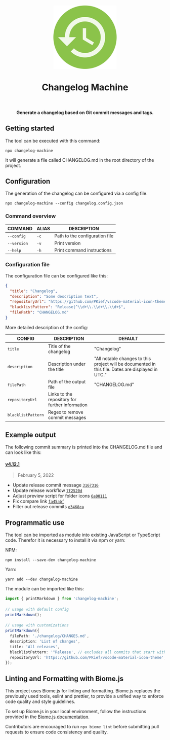 <h1 align="center">
  <br>
    <img src="https://github.com/PKief/changelog-machine/raw/main/logo.png" alt="logo" width="200">
  <br><br>
  Changelog Machine
  <br>
  <br>
</h1>

<h4 align="center">Generate a changelog based on Git commit messages and tags.</h4>

## Getting started

The tool can be executed with this command:

```
npx changelog-machine
```

It will generate a file called CHANGELOG.md in the root directory of the project.

## Configuration

The generation of the changelog can be configured via a config file.

```
npx changelog-machine --config changelog.config.json
```

### Command overview

| COMMAND     | ALIAS | DESCRIPTION                    |
| ----------- | ----- | ------------------------------ |
| `--config`  | `-c`  | Path to the configuration file |
| `--version` | `-v`  | Print version                  |
| `--help`    | `-h`  | Print command instructions     |

### Configuration file

The configuration file can be configured like this:

```json
{
  "title": "Changelog",
  "description": "Some description text",
  "repositoryUrl": "https://github.com/PKief/vscode-material-icon-theme",
  "blacklistPattern": "Release|^\\d+\\.\\d+\\.\\d+$",
  "filePath": "CHANGELOG.md"
}
```

More detailed description of the config:

| CONFIG             | DESCRIPTION                                     | DEFAULT                                                                                            |
| ------------------ | ----------------------------------------------- | -------------------------------------------------------------------------------------------------- |
| `title`            | Title of the changelog                          | "Changelog"                                                                                        |
| `description`      | Description under the title                     | "All notable changes to this project will be documented in this file. Dates are displayed in UTC." |
| `filePath`         | Path of the output file                         | "CHANGELOG.md"                                                                                     |
| `repositoryUrl`    | Links to the repository for further information |                                                                                                    |
| `blacklistPattern` | Regex to remove commit messages                 |                                                                                                    |

## Example output

The following commit summary is printed into the CHANGELOG.md file and can look like this:

#### [v4.12.1](https://github.com/PKief/vscode-material-icon-theme/compare/v4.12.1...HEAD)

> February 5, 2022

- Update release commit message [`3167316`](https://github.com/PKief/vscode-material-icon-theme/commit/3167316)
- Update release workflow [`7f2520d`](https://github.com/PKief/vscode-material-icon-theme/commit/7f2520d)
- Adjust preview script for folder icons [`6a00111`](https://github.com/PKief/vscode-material-icon-theme/commit/6a00111)
- Fix compare link [`fa45abf`](https://github.com/PKief/vscode-material-icon-theme/commit/fa45abf)
- Filter out release commits [`e3468ca`](https://github.com/PKief/vscode-material-icon-theme/commit/e3468ca)

## Programmatic use

The tool can be imported as module into existing JavaScript or TypeScript code. Therefor it is necessary to install it via npm or yarn:

NPM:

```
npm install --save-dev changelog-machine
```

Yarn:

```
yarn add --dev changelog-machine
```

The module can be imported like this:

```ts
import { printMarkdown } from 'changelog-machine';

// usage with default config
printMarkdown();

// usage with customizations
printMarkdown({
  filePath: './changelog/CHANGES.md',
  description: 'List of changes',
  title: 'All releases',
  blacklistPattern: '^Release', // excludes all commits that start with "Release"
  repositoryUrl: 'https://github.com/PKief/vscode-material-icon-theme',
});
```

## Linting and Formatting with Biome.js

This project uses Biome.js for linting and formatting. Biome.js replaces the previously used tools, eslint and prettier, to provide a unified way to enforce code quality and style guidelines.

To set up Biome.js in your local environment, follow the instructions provided in the [Biome.js documentation](https://biomejs.com/docs).

Contributors are encouraged to run `npx biome lint` before submitting pull requests to ensure code consistency and quality.
